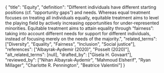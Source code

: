 {
    "title": "Equity",
    "definition": "Different individuals have different starting positions (cf. “opportunity gaps”) and needs. Whereas equal treatment focuses on treating all individuals equally, equitable treatment aims to level the playing field by actively increasing opportunities for under-represented minorities. Equitable treatment aims to attain equality through “fairness”: taking into account different needs for support for different individuals, instead of focusing merely on the needs of the majority.",
    "related_terms": ["Diversity", "Equality", "Fairness", "Inclusion", "Social justice"],
    "references": ["Albayrak-Aydemir (2020)", "Posselt (2020)"],
    "alt_related_terms": [null],
    "drafted_by": ["Gisela H. Govaart"],
    "reviewed_by": ["Nihan Albayrak-Aydemir", "Mahmoud Elsherif", "Ryan Millager", "Charlotte R. Pennington", "Beatrice Valentini"]
  }
